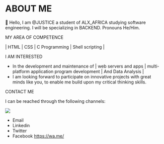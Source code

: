 <!DOCTYPE html>
<html>

<head>
<title>JUSTICE GITHUB PROFILE</title>
</head>

<h1>ABOUT ME</h1>

👋 Hello, I am @JUSTICE a student of ALX_AFRICA studying software engineering.
I will be specializing in BACKEND.
Pronouns He/Him.

MY AREA OF COMPETENCE

| HTML | CSS | C Programming | Shell scripting | 

I AM INTERESTED 

- In the development and maintenance of | web servers and apps | multi-platform application program development | And Data Analysis |
- I am looking forward to participate on innovative projects with great minds like you, to enable me build upon my critical thinking skills. 

CONTACT ME

I can be reached through the following channels:

<a href="https://wa.me/+2348031950483"><img src="https://img.shields.io/badge/WhatsApp-25D366?style=for-the-badge&logo=whatsapp&logoColor=white" href="www.whatsapp.com" /></a>
- Email
- Linkedin
- Twitter 
- Facebook
https://wa.me/
<!---
A special repository for changing the look and feel of my profile page
--->
</html>
